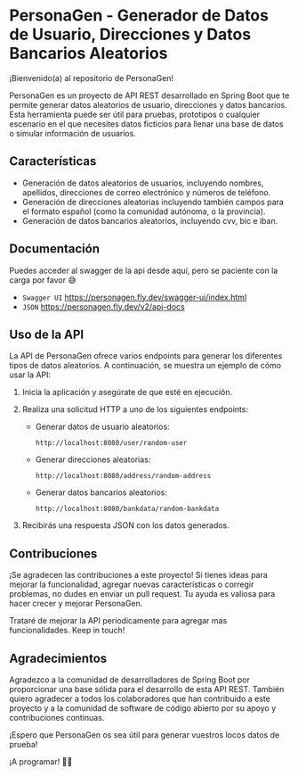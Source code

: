 # PersonaGen - Generador de Datos de Usuario, Direcciones y Datos Bancarios Aleatorios

¡Bienvenido(a) al repositorio de PersonaGen!

PersonaGen es un proyecto de API REST desarrollado en Spring Boot que te permite generar datos aleatorios de usuario, direcciones y datos bancarios. Esta herramienta puede ser útil para pruebas, prototipos o cualquier escenario en el que necesites datos ficticios para llenar una base de datos o simular información de usuarios.

## Características

- Generación de datos aleatorios de usuarios, incluyendo nombres, apellidos, direcciones de correo electrónico y números de teléfono.
- Generación de direcciones aleatorias incluyendo también campos para el formato español (como la comunidad autónoma, o la provincia).
- Generación de datos bancarios aleatorios, incluyendo cvv, bic e iban.
 
## Documentación

Puedes acceder al swagger de la api desde aquí, pero se paciente con la carga por favor :sweat_smile:
* `Swagger UI` https://personagen.fly.dev/swagger-ui/index.html
* `JSON` https://personagen.fly.dev/v2/api-docs

## Uso de la API

La API de PersonaGen ofrece varios endpoints para generar los diferentes tipos de datos aleatorios. A continuación, se muestra un ejemplo de cómo usar la API:

1. Inicia la aplicación y asegúrate de que esté en ejecución.

2. Realiza una solicitud HTTP a uno de los siguientes endpoints:

   - Generar datos de usuario aleatorios:
     ```
     http://localhost:8080/user/random-user
     ```

   - Generar direcciones aleatorias:
     ```
     http://localhost:8080/address/random-address
     ```

   - Generar datos bancarios aleatorios:
     ```
     http://localhost:8080/bankdata/random-bankdata
     ```

3. Recibirás una respuesta JSON con los datos generados.

## Contribuciones

¡Se agradecen las contribuciones a este proyecto! Si tienes ideas para mejorar la funcionalidad, agregar nuevas características o corregir problemas, no dudes en enviar un pull request. Tu ayuda es valiosa para hacer crecer y mejorar PersonaGen.

Trataré de mejorar la API periodicamente para agregar mas funcionalidades. Keep in touch!

## Agradecimientos

Agradezco a la comunidad de desarrolladores de Spring Boot por proporcionar una base sólida para el desarrollo de esta API REST. También quiero agradecer a todos los colaboradores que han contribuido a este proyecto y a la comunidad de software de código abierto por su apoyo y contribuciones continuas.

¡Espero que PersonaGen os sea útil para generar vuestros locos datos de prueba!

¡A programar! :man_technologist:
